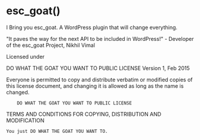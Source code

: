 # esc_goat()

I Bring you esc_goat. A WordPress plugin that will change everything.

"It paves the way for the next API to be included in WordPress!" - Developer of the esc_goat Project, Nikhil Vimal

Licensed under 

DO WHAT THE GOAT YOU WANT TO PUBLIC LICENSE Version 1, Feb 2015

Everyone is permitted to copy and distribute verbatim or modified copies of this license document, and changing it is allowed as long as the name is changed.

        DO WHAT THE GOAT YOU WANT TO PUBLIC LICENSE 

TERMS AND CONDITIONS FOR COPYING, DISTRIBUTION AND MODIFICATION

    You just DO WHAT THE GOAT YOU WANT TO.
